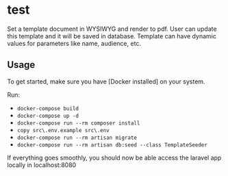 # test

Set a template document in WYSIWYG and render to pdf.
User can update this template and it will be saved in database.
Template can have dynamic values for parameters like name, audience, etc.

## Usage

To get started, make sure you have [Docker installed] on your system.

Run:
- `docker-compose build`
- `docker-compose up -d`
- `docker-compose run --rm composer install`
- `copy src\.env.example src\.env`
- `docker-compose run --rm artisan migrate`
- `docker-compose run --rm artisan db:seed --class TemplateSeeder`

If everything goes smoothly, you should now be able access the laravel app locally in localhost:8080

